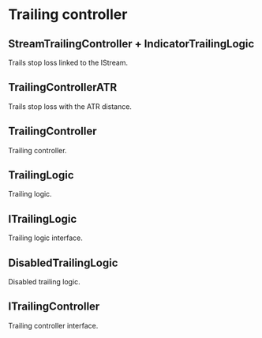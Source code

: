 # Trailing controller

## StreamTrailingController + IndicatorTrailingLogic

Trails stop loss linked to the IStream.

## TrailingControllerATR

Trails stop loss with the ATR distance.

## TrailingController

Trailing controller.

## TrailingLogic

Trailing logic.

## ITrailingLogic

Trailing logic interface.

## DisabledTrailingLogic

Disabled trailing logic.

## ITrailingController

Trailing controller interface.
